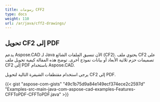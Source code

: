 ```yaml
---
title: رسومات CFF2
type: docs
weight: 110
url: /ar/java/cff2-drawings/
---
```


## **تحويل CF2 إلى PDF**

يدعم Aspose.CAD لـ Java الآن تنسيق الملفات الشائع (CF2). يحتوي ملف CF2 على تصميمات حزم ثلاثية الأبعاد أو بيانات نموذج أخرى. توضح هذه المقالة كيفية تحويل ملف CF2 إلى PDF باستخدام Aspose.CAD.

يرجى استخدام مقتطفات الشيفرة التالية لتحويل CF2 إلى PDF.

{{< gist "aspose-com-gists" "49c1b75d9a84e149ecf374ece2c2597d" "Examples-src-main-java-com-aspose-cad-examples-Features-CFFToPDF-CFFToPDF.java" >}}
